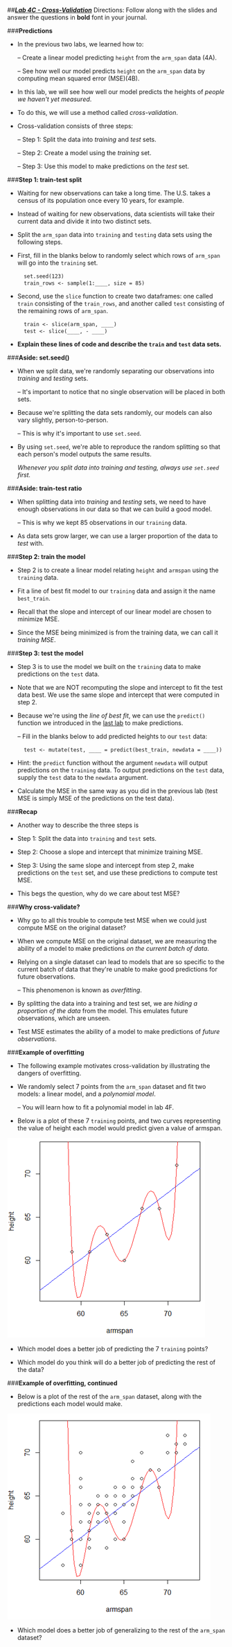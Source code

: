 ##***<u>Lab 4C - Cross-Validation</u>***
Directions: Follow along with the slides and answer the questions in **bold** font in your journal.

###**Predictions**
* In the previous two labs, we learned how to:

    – Create a linear model predicting ```height``` from the ```arm_span``` data (4A).
    
    – See how well our model predicts ```height``` on the ```arm_span``` data by computing mean squared error (MSE)(4B).

* In this lab, we will see how well our model predicts the heights of *people we haven't yet measured*.

* To do this, we will use a method called *cross-validation*.

* Cross-validation consists of three steps:

    – Step 1: Split the data into *training* and *test* sets.

    – Step 2: Create a model using the *training* set.

    – Step 3: Use this model to make predictions on the *test* set.

###**Step 1: train-test split**
* Waiting for new observations can take a long time. The U.S. takes a census of its
population once every 10 years, for example.

* Instead of waiting for new observations, data scientists will take their current data and divide
it into two distinct sets.

* Split the ```arm_span``` data into ```training``` and ```testing``` data sets using the following steps.

* First, fill in the blanks below to randomly select which rows of ```arm_span``` will go into the ```training``` set.

        set.seed(123)
        train_rows <- sample(1:____, size = 85)

* Second, use the ```slice``` function to create two dataframes: one called ```train``` consisting of the ```train_rows```, and another called ```test``` consisting of the remaining rows of ```arm_span```.

        train <- slice(arm_span, ____)
        test <- slice(____, - ____)

* **Explain these lines of code and describe the ```train``` and ```test``` data sets.**

###**Aside: set.seed()**
* When we split data, we're randomly separating our observations into *training* and *testing*
sets.

    – It's important to notice that no single observation will be placed in both sets.

* Because we're splitting the data sets randomly, our models can also vary slightly,
person-to-person.

    – This is why it's important to use ```set.seed```.

* By using ```set.seed```, we're able to reproduce the random splitting so that each person's
model outputs the same results.

    *Whenever you split data into training and testing, always use ```set.seed``` first.*

###**Aside: train-test ratio**
* When splitting data into *training* and *testing* sets, we need to have enough observations in
our data so that we can build a good model.

    – This is why we kept 85 observations in our ```training``` data.

* As data sets grow larger, we can use a larger proportion of the data to *test* with.

###**Step 2: train the model**
* Step 2 is to create a linear model relating ```height``` and ```armspan``` using the ```training``` data.

* Fit a line of best fit model to our ```training``` data and assign it the name ```best_train```.

* Recall that the slope and intercept of our linear model are chosen to minimize MSE.

* Since the MSE being minimized is from the training data, we can call it *training MSE*.

###**Step 3: test the model**
* Step 3 is to use the model we built on the ```training``` data to make predictions on the ```test``` data.

* Note that we are NOT recomputing the slope and intercept to fit the test data best. We use the same slope and intercept that were computed in step 2.

* Because we're using the *line of best fit*, we can use the ```predict()``` function we introduced in
the [last lab](lab4b.md) to make predictions.

    – Fill in the blanks below to add predicted heights to our ```test``` data:

        test <- mutate(test, ____ = predict(best_train, newdata = ____))

* Hint: the ```predict``` function without the argument ```newdata``` will output predictions on the ```training``` data. To output predictions on the ```test``` data, supply the ```test``` data to the ```newdata``` argument.

* Calculate the MSE in the same way as you did in the previous lab (test MSE is simply MSE of the predictions on the test data).

###**Recap**
* Another way to describe the three steps is

* Step 1: Split the data into ```training``` and ```test``` sets.

* Step 2: Choose a slope and intercept that minimize training MSE.

* Step 3: Using the same slope and intercept from step 2, make predictions on the ```test``` set, and use these predictions to compute test MSE.

* This begs the question, why do we care about test MSE?

###**Why cross-validate?**
* Why go to all this trouble to compute test MSE when we could just compute MSE on the original dataset?

* When we compute MSE on the original dataset, we are measuring the ability of a model to make predictions *on the current batch of data*.

* Relying on a single dataset can lead to models that are so specific to the current batch of data that they're unable to make good predictions for future observations.

    – This phenomenon is known as *overfitting*.

* By splitting the data into a training and test set, we are *hiding a proportion of the data* from the model. This emulates future observations, which are unseen.

* Test MSE estimates the ability of a model to make predictions of *future observations*.

###**Example of overfitting**
* The following example motivates cross-validation by illustrating the dangers of overfitting.

* We randomly select 7 points from the ```arm_span``` dataset and fit two models: a linear model, and a *polynomial model*.

    – You will learn how to fit a polynomial model in lab 4F.

* Below is a plot of these 7 ```training``` points, and two curves representing the value of height each model would predict given a value of armspan.

<img src="../../img/4xc0b.png" />

* Which model does a better job of predicting the 7 ```training``` points?

* Which model do you think will do a better job of predicting the rest of the data?

###**Example of overfitting, continued**

* Below is a plot of the rest of the ```arm_span``` dataset, along with the predictions each model would make.

<img src="../../img/4xc0c.png" />

* Which model does a better job of generalizing to the rest of the ```arm_span``` dataset?